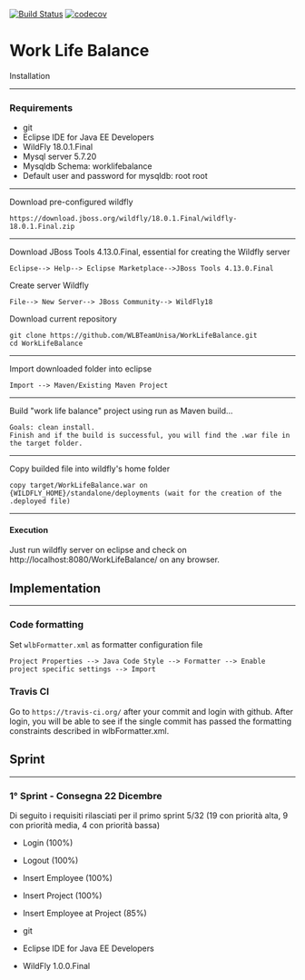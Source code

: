 [![Build Status](https://travis-ci.com/WLBTeamUnisa/WorkLifeBalance.svg?branch=master)](https://travis-ci.com/WLBTeamUnisa/WorkLifeBalance)
 [![codecov](https://codecov.io/gh/WLBTeamUnisa/WorkLifeBalance/branch/master/graphs/badge.svg)](https://codecov.io/gh/WLBTeamUnisa/WorkLifeBalance)
 
<H1>Work Life Balance </H1 
------

<h2>Installation</h2>

------

<h3>Requirements</h3>

- git
- Eclipse IDE for Java EE Developers
- WildFly 18.0.1.Final
- Mysql server 5.7.20
- Mysqldb Schema: worklifebalance
- Default user and password for mysqldb: root root

------

<p>Download pre-configured wildfly</p>

```
https://download.jboss.org/wildfly/18.0.1.Final/wildfly-18.0.1.Final.zip
```

------

Download JBoss Tools 4.13.0.Final, essential for creating the Wildfly server

```
Eclipse--> Help--> Eclipse Marketplace-->JBoss Tools 4.13.0.Final
```

Create server Wildfly

```
File--> New Server--> JBoss Community--> WildFly18
```

Download current repository

```
git clone https://github.com/WLBTeamUnisa/WorkLifeBalance.git
cd WorkLifeBalance
```

------

Import downloaded folder into eclipse

```
Import --> Maven/Existing Maven Project
```

------

Build "work life balance" project using run as Maven build...

```
Goals: clean install.
Finish and if the build is successful, you will find the .war file in the target folder.
```

------

Copy builded file into wildfly's home folder

```
copy target/WorkLifeBalance.war on {WILDFLY_HOME}/standalone/deployments (wait for the creation of the .deployed file)
```

------

<h4>Execution</h4>

Just run wildfly server on eclipse  and check on http://localhost:8080/WorkLifeBalance/  on any browser.



<h2>Implementation</h2>

------

### Code formatting

Set `wlbFormatter.xml` as formatter configuration file

```
Project Properties --> Java Code Style --> Formatter --> Enable project specific settings --> Import
```

<h3>Travis CI</h3>

Go to `https://travis-ci.org/` after your commit and login with github. After login, you will be able to see if the single commit has passed the formatting constraints described in wlbFormatter.xml.

<h2>Sprint</h2>

------

<h3> 1° Sprint - Consegna 22 Dicembre </h3>

Di seguito i requisiti rilasciati per il primo sprint  5/32 (19 con priorità alta, 9 con priorità media, 4 con priorità bassa)

- Login (100%)
- Logout (100%)
- Insert Employee (100%)
- Insert Project (100%)
- Insert Employee at Project (85%)



- git
- Eclipse IDE for Java EE Developers
- WildFly 1.0.0.Final

